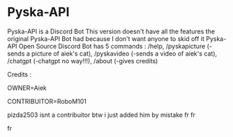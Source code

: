 # Pyska-API
Pyska-API is a Discord Bot
This version doesn't have all the features the original Pyska-API Bot had because I don't want anyone to skid off it
Pyska-API Open Source Discord Bot has 5 commands :
/help, /pyskapicture (-sends a picture of aiek's cat), /pyskavideo (-sends a video of aiek's cat), /chatgpt (-chatgpt no way!!!), /about (-gives credits)


Credits :

OWNER=Aiek

CONTRIBUITOR=RoboM101

pizda2503 isnt a contribuitor btw i just added him by mistake fr fr
























































































fr
